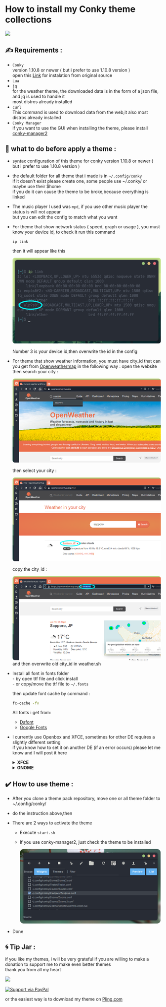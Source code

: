 # How to install my Conky theme collections

![](https://api.visitorbadge.io/api/VisitorHit?user=closebox73&repo=applying-theme&countColor=%231E90FF)

## :writing_hand: Requirements :
- `Conky`<br />
  version 1.10.8 or newer ( but i prefer to use 1.10.8 version )<br />
  open this  [Link](https://github.com/brndnmtthws/conky) for instalation from original source <br />
- `Lua`
- `jq`<br />
  for the weather theme, the downloaded data is in the form of a json file, and jq is used to handle it<br />
  most distros already installed<br />
- `curl`<br />
  This command is used to download data from the web,it also most distros already installed<br />
- `Conky Manager`<br />
  if you want to use the GUI when installing the theme, please install [conky-manager2](https://github.com/zcot/conky-manager2)
  
## :stop_sign: what to do before apply a theme :
- syntax configuration of this theme for conky version 1.10.8 or newer  ( but i prefer to use 1.10.8 version )
- the default folder for all theme that i made is in `~/.config/conky`<br />
  if it doesn't exist please create one, some people use ~/.conky/ or maybe use their $home<br />
  if you do it can cause the theme to be broke,because everything is linked
- The music player I used was `mpd`, if you use other music player the status is will not appear<br />
  but you can edit the config to match what you want
- For theme that show network status ( speed, graph or usage ), you must know your device id,
  to check it run this command
  
  ```bash
  ip link
  ```
  then it will appear like this
  
	![](/asset/Wlan.png)
  
  Number 3 is your device id,then overwrite the id in the config
- For theme that show weather information, you must have city_id that can you get from [Openweathermap](https://openweathermap.org) in the following way :
  open the website then search your city :
  
  ![](/asset/owm1.png)
  
  then select your city :
  
  ![](/asset/owm2.png)
  
  copy the city_id :
  
  ![](/asset/owm3.png)
  and then overwrite old city_id in weather.sh
  
  
- Install all font in fonts folder<br />
		- by open ttf file and click install<br />
		- or copy/move the ttf file to `~/.fonts`

	then update font cache by command :
  
  ```bash
  fc-cache -fv
  ```
  
  All fonts i get from:
	 - [Dafont](https://www.dafont.com)
	 - [Google Fonts](https://fonts.google.com) 
	 
- I currently use Openbox and XFCE, sometimes for other DE requires a slightly different setting<br />
  if you know how to set it on another DE (if an error occurs) please let me know and I will post it here<br />
	<details>
 	<summary><b>XFCE</b></summary>
	Even fellow XFCE users have different configurations, here's how to solve the error summarized by Yittri
	# Fixing transparency

  	1. First make sure compositing is enabled in xfwm. To do this open `Settings Manager > Window Manager Tweaks > Compositor >   Enable Display Compositing` should be checked.
  	2. In config file for the theme (for example for the Antares theme the config is in the root folder for that theme and called Antares.conf) change `own_window_argb_visual = false` to `own_window_argb_visual = true`

	# Making icons render

  	1. Move all the fonts in fonts file located in the theme folder to `~/.local/share/fonts`. If this folder does not exist, create it.
  	2. In a terminal run `fc-cache`

	# Making graphics appear

	I'm assuming the graphics don't work properly because the themes expect for conky to be compiled with cairo which is not available in the repositories by default.
	1.  In the aur download the PKGBUILD file for a package called conky-cairo. You can do this by running `yay -G conky-cairo` if you have yay installed. The file should be downloaded in a folder called conky-cairo.
	2. In the PKGBUILD file edit line 25 from `pkgver=1.11.3` to `pkgver=1.12.2` or whatever the latest version of conky is.
	3. If you're not using nvidia drivers change line 93 from `-D BUILD_NVIDIA=ON \` to `-D BUILD_NVIDIA=OFF \`.
	4. In the same folder as the PKGBUILD file run `makepkg -si`. 

	# Making conky start at login

	1. In `Setting Manager > Session and Startup > Application Autostart` click on the + button. 
	2. You can type anything in the name and description boxes but in the command box navigate to the `startup.sh` file for the theme.

	Not all points have to be done, just according to the error
	</details>
	
	<details>
 	<summary><b>GNOME</b></summary>
	as far as I know, the error in Gnome is only about transparency, and this can be solved by changing<br />
	`own_window_argb_visual = false` to `own_window_argb_visual = true`
	</details>
	
## :heavy_check_mark: How to use theme :
- After you clone a theme pack repository, move one or all theme folder to ~/.config/conky/
- do the instruction above,then 
- There are 2 ways to activate the theme
  - Execute `start.sh`
  - If you use conky-manager2, just check the theme to be installed
  
	![](/asset/CM2.png)
	
- Done

## :cyclone: Tip Jar :
if you like my themes, i will be very grateful if you are willing to make a donation to support me to make even better themes<br />
thank you from all my heart

[![](https://ko-fi.com/img/githubbutton_sm.svg)](https://ko-fi.com/closebox73)

[![Support via PayPal](https://cdn.rawgit.com/twolfson/paypal-github-button/1.0.0/dist/button.svg)](https://www.paypal.me/closebox73/)

or the easiest way is to download my theme on [Pling.com](https://www.pling.com/u/closebox73x) 

